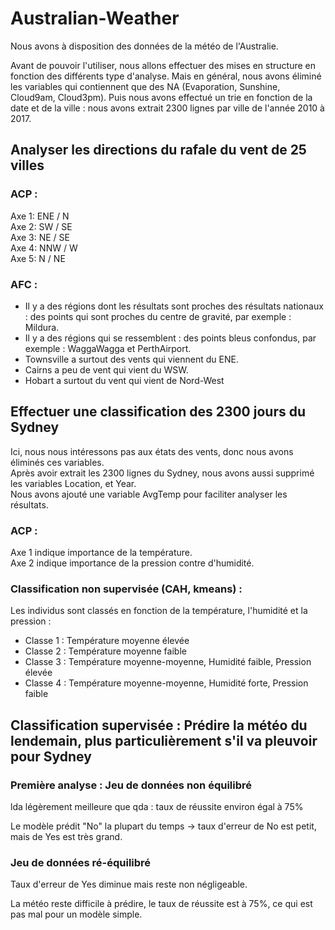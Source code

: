 # Australian-Weather

Nous avons à disposition des données de la météo de l'Australie.   

Avant de pouvoir l'utiliser, nous allons effectuer des mises en structure en fonction des différents type d'analyse. Mais en général, nous avons éliminé les variables qui contiennent que des NA (Evaporation, Sunshine, Cloud9am, Cloud3pm). Puis nous avons effectué un trie en fonction de la date et de la ville : nous avons extrait 2300 lignes par ville de l'année 2010 à 2017.  


## Analyser les directions du rafale du vent de 25 villes

### ACP : 

Axe 1: ENE / N  
Axe 2: SW / SE  
Axe 3: NE / SE  
Axe 4: NNW / W  
Axe 5: N / NE  

### AFC : 

- Il y a des régions dont les résultats sont proches des résultats nationaux : des points qui sont proches du centre de gravité, par exemple : Mildura.  
- Il y a des régions qui se ressemblent : des points bleus confondus, par exemple : WaggaWagga et PerthAirport.  
- Townsville a surtout des vents qui viennent du ENE.  
- Cairns a peu de vent qui vient du WSW.  
- Hobart a surtout du vent qui vient de Nord-West

## Effectuer une classification des 2300 jours du Sydney

Ici, nous nous intéressons pas aux états des vents, donc nous avons éliminés ces variables.  
Après avoir extrait les 2300 lignes du Sydney, nous avons aussi supprimé les variables Location, et Year.  
Nous avons ajouté une variable AvgTemp pour faciliter analyser les résultats.  

### ACP : 

Axe 1 indique importance de la température.  
Axe 2 indique importance de la pression contre d'humidité.  

### Classification non supervisée (CAH, kmeans) : 
Les individus sont classés en fonction de la température, l'humidité et la pression : 

- Classe 1 : Température moyenne élevée
- Classe 2 : Température moyenne faible
- Classe 3 : Température moyenne-moyenne, Humidité faible, Pression élevée
- Classe 4 : Température moyenne-moyenne, Humidité forte, Pression faible


## Classification supervisée : Prédire la météo du lendemain, plus particulièrement s'il va pleuvoir pour Sydney

### Première analyse : Jeu de données non équilibré

lda légèrement meilleure que qda : taux de réussite environ égal à 75%

Le modèle prédit "No" la plupart du temps -> taux d'erreur de No est petit, mais de Yes est très grand.  

### Jeu de données ré-équilibré

Taux d'erreur de Yes diminue mais reste non négligeable.  


La météo reste difficile à prédire, le taux de réussite est à 75%, ce qui est pas mal pour un modèle simple.
